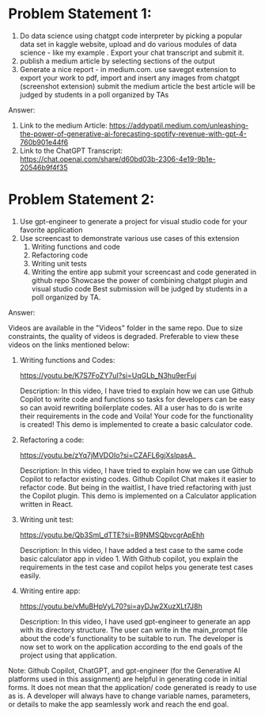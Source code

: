 # Problem Statement 1:

1) Do data science using chatgpt code interpreter by picking a popular data set in kaggle website, upload and do various modules of data science - like my example . Export your chat transcript and submit it. 
2) publish a medium article by selecting sections of the output 
3) Generate a nice report - in medium.com. use savegpt extension to export your work to pdf, import and insert any images from chatgpt (screenshot extension) 
submit the medium article
the best article will be judged by students in a poll organized by TAs

Answer: 
  1) Link to the medium Article:
  https://addypatil.medium.com/unleashing-the-power-of-generative-ai-forecasting-spotify-revenue-with-gpt-4-760b901e44f6
  2) Link to the ChatGPT Transcript:
    https://chat.openai.com/share/d60bd03b-2306-4e19-9b1e-20546b9f4f35

# Problem Statement 2:

1) Use gpt-engineer to generate a project for visual studio code for your favorite application 
2) Use screencast to demonstrate various use cases of this extension
    1) Writing functions and code
    2) Refactoring code
    3) Writing unit tests
    4) Writing the entire app
submit your screencast and code generated in github repo
Showcase the power of combining chatgpt plugin and visual studio code 
Best submission will be judged by students in a poll organized by TA.

Answer:

Videos are available in the "Videos" folder in the same repo. Due to size constraints, the quality of videos is degraded. Preferable to view these videos on the links mentioned below:

  1) Writing functions and Codes:
     
     https://youtu.be/K7S7FoZY7uI?si=UqGLb_N3hu9erFuj
     
     Description:
     In this video, I have tried to explain how we can use Github Copilot to write code and functions so tasks for developers can be easy so can avoid rewriting boilerplate codes. All a user has to do is write their requirements in the code and Voila! Your code for the functionality is created! This demo is implemented to create a basic calculator code.
     
     
  2) Refactoring a code:

     https://youtu.be/zYq7jMVDOIo?si=CZAFL6gjXsIpasA_
     
     Description:
     In this video, I have tried to explain how we can use Github Copilot to refactor existing codes. Github Copilot Chat makes it easier to refactor code. But being in the waitlist, I have tried refactoring with just the Copilot plugin. This demo is implemented on a Calculator application written in React.
     
  3) Writing unit test:

     https://youtu.be/Qb3Sml_dTTE?si=B9NMSQbvcgrApEhh
     
     Description:
      In this video, I have added a test case to the same code basic calculator app in video 1. With Github copilot, you explain the requirements in the test case and copilot helps you generate test cases easily. 

     
  4) Writing entire app:

     https://youtu.be/vMuBHpVyL70?si=ayDJw2XuzXLt7J8h
     
     Description:
     In this video, I have used gpt-engineer to generate an app with its directory structure. The user can write in the main_prompt file about the code's functionality to be suitable to run. The developer is now set to work on the application according to the end goals of the project using that application.


Note:
     Github Copilot, ChatGPT, and gpt-engineer (for the Generative AI platforms used in this assignment) are helpful in generating code in initial forms. It does not mean that the application/ code generated is ready to use as is. A developer will always have to change variable names, parameters, or details to make the app seamlessly work and reach the end goal.
     





